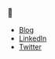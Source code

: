 ### 👋

<!--
**adamsvoboda/adamsvoboda** is a ✨ _special_ ✨ repository because its `README.md` (this file) appears on your GitHub profile.

Here are some ideas to get you started:

- 🔭 I’m currently working on ...
- 🌱 I’m currently learning ...
- 👯 I’m looking to collaborate on ...
- 🤔 I’m looking for help with ...
- 💬 Ask me about ...
- 📫 How to reach me: ...
- 😄 Pronouns: ...
- ⚡ Fun fact: ...
-->
- [Blog](https://adamsvoboda.net)
- [LinkedIn](https://www.linkedin.com/in/adam-svoboda)
- [Twitter](https://twitter.com/adamsvoboda)
